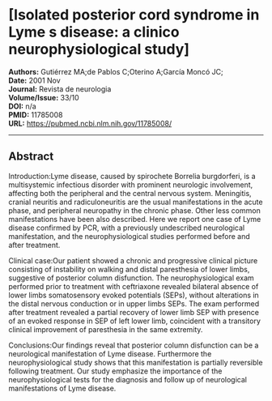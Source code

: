 # [Isolated posterior cord syndrome in Lyme s disease: a clinico neurophysiological study]

**Authors:** Gutiérrez MA;de Pablos C;Oterino A;García Moncó JC;  
**Date:** 2001 Nov  
**Journal:** Revista de neurologia  
**Volume/Issue:** 33/10  
**DOI:** n/a  
**PMID:** 11785008  
**URL:** https://pubmed.ncbi.nlm.nih.gov/11785008/

---

## Abstract

Introduction:Lyme disease, caused by spirochete Borrelia burgdorferi, is a multisystemic infectious disorder with prominent neurologic involvement, affecting both the peripheral and the central nervous system. Meningitis, cranial neuritis and radiculoneuritis are the usual manifestations in the acute phase, and peripheral neuropathy in the chronic phase. Other less common manifestations have been also described. Here we report one case of Lyme disease confirmed by PCR, with a previously undescribed neurological manifestation, and the neurophysiological studies performed before and after treatment.

Clinical case:Our patient showed a chronic and progressive clinical picture consisting of instability on walking and distal paresthesia of lower limbs, suggestive of posterior column disfunction. The neurophysiological exam performed prior to treatment with ceftriaxone revealed bilateral absence of lower limbs somatosensory evoked potentials (SEPs), without alterations in the distal nervous conduction or in upper limbs SEPs. The exam performed after treatment revealed a partial recovery of lower limb SEP with presence of an evoked response in SEP of left lower limb, coincident with a transitory clinical improvement of paresthesia in the same extremity.

Conclusions:Our findings reveal that posterior column disfunction can be a neurological manifestation of Lyme disease. Furthermore the neurophysiological study shows that this manifestation is partially reversible following treatment. Our study emphasize the importance of the neurophysiological tests for the diagnosis and follow up of neurological manifestations of Lyme disease.
